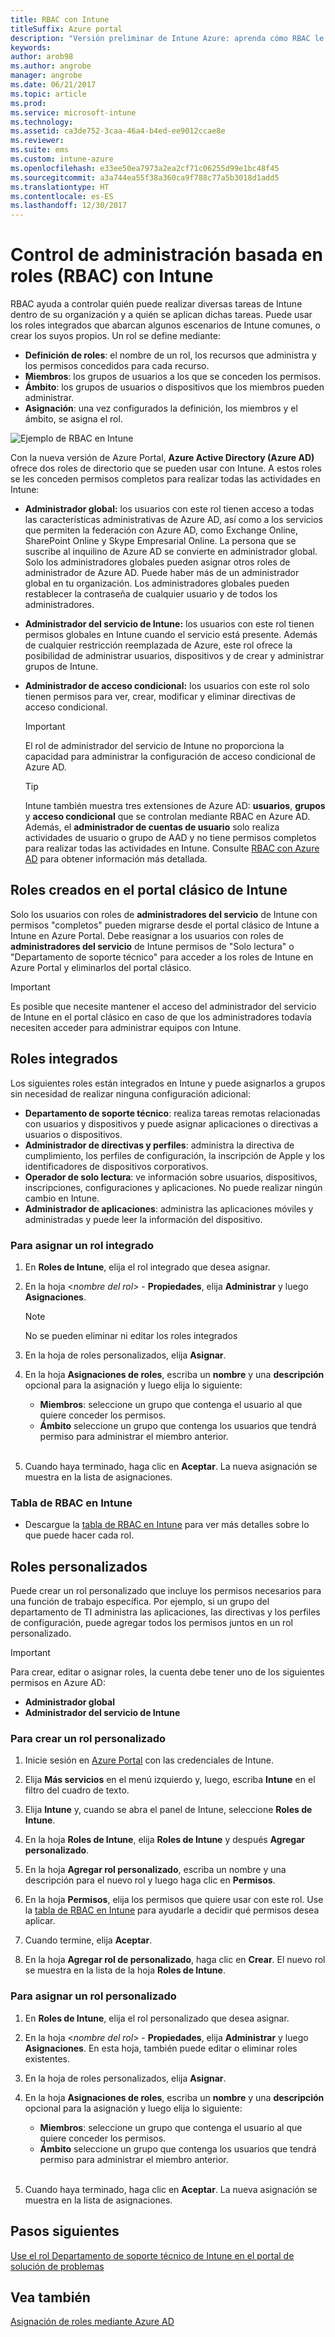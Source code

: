 ```yaml
---
title: RBAC con Intune
titleSuffix: Azure portal
description: "Versión preliminar de Intune Azure: aprenda cómo RBAC le permite controlar quién puede realizar acciones y efectuar cambios."
keywords: 
author: arob98
ms.author: angrobe
manager: angrobe
ms.date: 06/21/2017
ms.topic: article
ms.prod: 
ms.service: microsoft-intune
ms.technology: 
ms.assetid: ca3de752-3caa-46a4-b4ed-ee9012ccae8e
ms.reviewer: 
ms.suite: ems
ms.custom: intune-azure
ms.openlocfilehash: e33ee50ea7973a2ea2cf71c06255d99e1bc48f45
ms.sourcegitcommit: a3a744ea55f38a360ca9f788c77a5b3018d1add5
ms.translationtype: HT
ms.contentlocale: es-ES
ms.lasthandoff: 12/30/2017
---
```

# <a name="role-based-administration-control-rbac-with-intune"></a>Control de administración basada en roles (RBAC) con Intune

RBAC ayuda a controlar quién puede realizar diversas tareas de Intune dentro de su organización y a quién se aplican dichas tareas. Puede usar los roles integrados que abarcan algunos escenarios de Intune comunes, o crear los suyos propios. Un rol se define mediante:

- **Definición de roles**: el nombre de un rol, los recursos que administra y los permisos concedidos para cada recurso.
- **Miembros**: los grupos de usuarios a los que se conceden los permisos.
- **Ámbito**: los grupos de usuarios o dispositivos que los miembros pueden administrar.
- **Asignación**: una vez configurados la definición, los miembros y el ámbito, se asigna el rol.

![Ejemplo de RBAC en Intune](./media/intune-rbac-1.PNG)

Con la nueva versión de Azure Portal, **Azure Active Directory (Azure AD)** ofrece dos roles de directorio que se pueden usar con Intune. A estos roles se les conceden permisos completos para realizar todas las actividades en Intune:

- **Administrador global:** los usuarios con este rol tienen acceso a todas las características administrativas de Azure AD, así como a los servicios que permiten la federación con Azure AD, como Exchange Online, SharePoint Online y Skype Empresarial Online. La persona que se suscribe al inquilino de Azure AD se convierte en administrador global. Solo los administradores globales pueden asignar otros roles de administrador de Azure AD. Puede haber más de un administrador global en tu organización. Los administradores globales pueden restablecer la contraseña de cualquier usuario y de todos los administradores.

- **Administrador del servicio de Intune:** los usuarios con este rol tienen permisos globales en Intune cuando el servicio está presente. Además de cualquier restricción reemplazada de Azure, este rol ofrece la posibilidad de administrar usuarios, dispositivos y de crear y administrar grupos de Intune.

- **Administrador de acceso condicional:** los usuarios con este rol solo tienen permisos para ver, crear, modificar y eliminar directivas de acceso condicional.

    > [!IMPORTANT]
    > El rol de administrador del servicio de Intune no proporciona la capacidad para administrar la configuración de acceso condicional de Azure AD.

    > [!TIP]
    > Intune también muestra tres extensiones de Azure AD: **usuarios**, **grupos** y **acceso condicional** que se controlan mediante RBAC en Azure AD. Además, el **administrador de cuentas de usuario** solo realiza actividades de usuario o grupo de AAD y no tiene permisos completos para realizar todas las actividades en Intune. Consulte [RBAC con Azure AD](https://docs.microsoft.com/azure/active-directory/active-directory-assign-admin-roles) para obtener información más detallada.

## <a name="roles-created-in-the-intune-classic-portal"></a>Roles creados en el portal clásico de Intune

Solo los usuarios con roles de **administradores del servicio** de Intune con permisos "completos" pueden migrarse desde el portal clásico de Intune a Intune en Azure Portal. Debe reasignar a los usuarios con roles de **administradores del servicio** de Intune permisos de "Solo lectura" o "Departamento de soporte técnico" para acceder a los roles de Intune en Azure Portal y eliminarlos del portal clásico.

> [!IMPORTANT]
> Es posible que necesite mantener el acceso del administrador del servicio de Intune en el portal clásico en caso de que los administradores todavía necesiten acceder para administrar equipos con Intune.

## <a name="built-in-roles"></a>Roles integrados

Los siguientes roles están integrados en Intune y puede asignarlos a grupos sin necesidad de realizar ninguna configuración adicional:

- **Departamento de soporte técnico**: realiza tareas remotas relacionadas con usuarios y dispositivos y puede asignar aplicaciones o directivas a usuarios o dispositivos.
- **Administrador de directivas y perfiles**: administra la directiva de cumplimiento, los perfiles de configuración, la inscripción de Apple y los identificadores de dispositivos corporativos.
- **Operador de solo lectura**: ve información sobre usuarios, dispositivos, inscripciones, configuraciones y aplicaciones. No puede realizar ningún cambio en Intune.
- **Administrador de aplicaciones**: administra las aplicaciones móviles y administradas y puede leer la información del dispositivo.

### <a name="to-assign-a-built-in-role"></a>Para asignar un rol integrado

1. En **Roles de Intune**, elija el rol integrado que desea asignar.

2. En la hoja <*nombre del rol*> - **Propiedades**, elija **Administrar** y luego **Asignaciones**.

    > [!NOTE]
    > No se pueden eliminar ni editar los roles integrados

3. En la hoja de roles personalizados, elija **Asignar**.

4. En la hoja **Asignaciones de roles**, escriba un **nombre** y una **descripción** opcional para la asignación y luego elija lo siguiente:
    - **Miembros**: seleccione un grupo que contenga el usuario al que quiere conceder los permisos.
    - **Ámbito** seleccione un grupo que contenga los usuarios que tendrá permiso para administrar el miembro anterior.
<br></br>
5. Cuando haya terminado, haga clic en **Aceptar**. La nueva asignación se muestra en la lista de asignaciones.

### <a name="intune-rbac-table"></a>Tabla de RBAC en Intune

- Descargue la [tabla de RBAC en Intune](https://gallery.technet.microsoft.com/Intune-RBAC-table-2e3c9a1a) para ver más detalles sobre lo que puede hacer cada rol.

## <a name="custom-roles"></a>Roles personalizados

Puede crear un rol personalizado que incluye los permisos necesarios para una función de trabajo específica. Por ejemplo, si un grupo del departamento de TI administra las aplicaciones, las directivas y los perfiles de configuración, puede agregar todos los permisos juntos en un rol personalizado.

> [!IMPORTANT]
> Para crear, editar o asignar roles, la cuenta debe tener uno de los siguientes permisos en Azure AD:
> - **Administrador global**
> - **Administrador del servicio de Intune**

### <a name="to-create-a-custom-role"></a>Para crear un rol personalizado

1. Inicie sesión en [Azure Portal](https://portal.azure.com) con las credenciales de Intune.

2. Elija **Más servicios** en el menú izquierdo y, luego, escriba **Intune** en el filtro del cuadro de texto.

3. Elija **Intune** y, cuando se abra el panel de Intune, seleccione **Roles de Intune**.

4. En la hoja **Roles de Intune**, elija **Roles de Intune** y después **Agregar personalizado**.

5. En la hoja **Agregar rol personalizado**, escriba un nombre y una descripción para el nuevo rol y luego haga clic en **Permisos**.

3. En la hoja **Permisos**, elija los permisos que quiere usar con este rol. Use la [tabla de RBAC en Intune](https://gallery.technet.microsoft.com/Intune-RBAC-table-2e3c9a1a) para ayudarle a decidir qué permisos desea aplicar.

4. Cuando termine, elija **Aceptar**.

5. En la hoja **Agregar rol de personalizado**, haga clic en **Crear**. El nuevo rol se muestra en la lista de la hoja **Roles de Intune**.

### <a name="to-assign-a-custom-role"></a>Para asignar un rol personalizado

1. En **Roles de Intune**, elija el rol personalizado que desea asignar.

2. En la hoja <*nombre del rol*> - **Propiedades**, elija **Administrar** y luego **Asignaciones**. En esta hoja, también puede editar o eliminar roles existentes.

3. En la hoja de roles personalizados, elija **Asignar**.

4. En la hoja **Asignaciones de roles**, escriba un **nombre** y una **descripción** opcional para la asignación y luego elija lo siguiente:
    - **Miembros**: seleccione un grupo que contenga el usuario al que quiere conceder los permisos.
    - **Ámbito** seleccione un grupo que contenga los usuarios que tendrá permiso para administrar el miembro anterior.
<br></br>
5. Cuando haya terminado, haga clic en **Aceptar**. La nueva asignación se muestra en la lista de asignaciones.

## <a name="next-steps"></a>Pasos siguientes

[Use el rol Departamento de soporte técnico de Intune en el portal de solución de problemas](help-desk-operators.md)

## <a name="see-also"></a>Vea también

[Asignación de roles mediante Azure AD](https://docs.microsoft.com/azure/active-directory/active-directory-users-assign-role-azure-portal)
